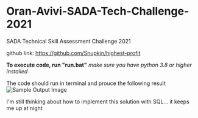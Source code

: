 # Oran-Avivi-SADA-Tech-Challenge-2021
 SADA Technical Skill Assessment Challenge 2021

 github link: https://github.com/Snupkin/highest-profit

 **To execute code, run "run.bat"**
 *make sure you have python 3.8 or higher installed*

The code should run in terminal and prouce the following result
![Sample Output Image](https://github.com/Snupkin/highest-profit/tree/main/images/sample_output.PNG)



I'm still thinking about how to implement this solution with SQL... it keeps me up at night
